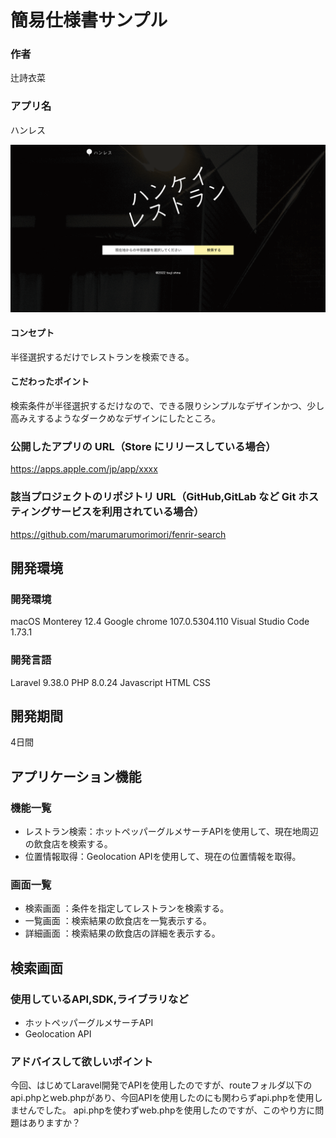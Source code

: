 # 簡易仕様書サンプル

### 作者

辻詩衣菜

### アプリ名

ハンレス

![ハンレス　のトップ画面](public/images/fenrir7.png)

#### コンセプト

半径選択するだけでレストランを検索できる。

#### こだわったポイント

検索条件が半径選択するだけなので、できる限りシンプルなデザインかつ、少し高みえするようなダークめなデザインにしたところ。

### 公開したアプリの URL（Store にリリースしている場合）

https://apps.apple.com/jp/app/xxxx

### 該当プロジェクトのリポジトリ URL（GitHub,GitLab など Git ホスティングサービスを利用されている場合）

https://github.com/marumarumorimori/fenrir-search

## 開発環境
### 開発環境

macOS Monterey 12.4
Google chrome  107.0.5304.110
Visual Studio Code 1.73.1

### 開発言語

Laravel 9.38.0
PHP 8.0.24
Javascript 
HTML
CSS


## 開発期間

4日間

## アプリケーション機能

### 機能一覧

- レストラン検索：ホットペッパーグルメサーチAPIを使用して、現在地周辺の飲食店を検索する。
- 位置情報取得：Geolocation APIを使用して、現在の位置情報を取得。

### 画面一覧

- 検索画面 ：条件を指定してレストランを検索する。
- 一覧画面 ：検索結果の飲食店を一覧表示する。
- 詳細画面 ：検索結果の飲食店の詳細を表示する。

## 検索画面

### 使用しているAPI,SDK,ライブラリなど

- ホットペッパーグルメサーチAPI
- Geolocation API

### アドバイスして欲しいポイント

今回、はじめてLaravel開発でAPIを使用したのですが、routeフォルダ以下のapi.phpとweb.phpがあり、今回APIを使用したのにも関わらずapi.phpを使用しませんでした。
api.phpを使わずweb.phpを使用したのですが、このやり方に問題はありますか？

